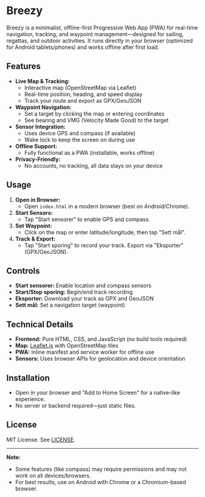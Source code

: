 
# Breezy

Breezy is a minimalist, offline-first Progressive Web App (PWA) for real-time navigation, tracking, and waypoint management—designed for sailing, regattas, and outdoor activities. It runs directly in your browser (optimized for Android tablets/phones) and works offline after first load.

## Features

- **Live Map & Tracking:**
	- Interactive map (OpenStreetMap via Leaflet)
	- Real-time position, heading, and speed display
	- Track your route and export as GPX/GeoJSON
- **Waypoint Navigation:**
	- Set a target by clicking the map or entering coordinates
	- See bearing and VMG (Velocity Made Good) to the target
- **Sensor Integration:**
	- Uses device GPS and compass (if available)
	- Wake lock to keep the screen on during use
- **Offline Support:**
	- Fully functional as a PWA (installable, works offline)
- **Privacy-Friendly:**
	- No accounts, no tracking, all data stays on your device

## Usage

1. **Open in Browser:**
	 - Open `index.html` in a modern browser (best on Android/Chrome).
2. **Start Sensors:**
	 - Tap "Start sensorer" to enable GPS and compass.
3. **Set Waypoint:**
	 - Click on the map or enter latitude/longitude, then tap "Sett mål".
4. **Track & Export:**
	 - Tap "Start sporing" to record your track. Export via "Eksporter" (GPX/GeoJSON).

## Controls

- **Start sensorer:** Enable location and compass sensors
- **Start/Stop sporing:** Begin/end track recording
- **Eksporter:** Download your track as GPX and GeoJSON
- **Sett mål:** Set a navigation target (waypoint)

## Technical Details

- **Frontend:** Pure HTML, CSS, and JavaScript (no build tools required)
- **Map:** [Leaflet.js](https://leafletjs.com/) with OpenStreetMap tiles
- **PWA:** Inline manifest and service worker for offline use
- **Sensors:** Uses browser APIs for geolocation and device orientation

## Installation

- Open in your browser and "Add to Home Screen" for a native-like experience.
- No server or backend required—just static files.

## License

MIT License. See [LICENSE](LICENSE).

---

**Note:**
- Some features (like compass) may require permissions and may not work on all devices/browsers.
- For best results, use on Android with Chrome or a Chromium-based browser.
